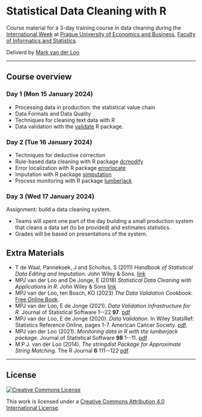 # Statistical Data Cleaning with R
Course material for a 3-day training course in data cleaning 
during the 
[International Week](https://fis.vse.cz/english/events/iweek/)
at 
[Prague University of Economics and  Business](https://fis.vse.cz/english/news/international-week-courses-registration-is-open/),
[Faculty of Informatics and Statistics](https://fis.vse.cz/english/news/international-week-courses-registration-is-open/).

Deliverd by [Mark van der Loo](https://www.markvanderloo.eu)

---

## Course overview

### Day 1 (Mon 15 January 2024)

- Processing data in production: the statistical value chain
- Data Formats and Data Quality
- Techniques for cleaning text data with R
- Data validation with the [validate](https://cran.r-project.org/package=validate) R package.


### Day 2 (Tue 16 January 2024)

- Techniques for deductive correction
- Rule-based data cleaning with R package [dcmodify](https://cran.r-project.org/package=dcmodify)
- Error localization with R package [errorlocate](https://cran.r-project.org/package=errorlocate)
- Imputation with R package [simputation](https://cran.r-project.org/package=simputation)
- Process monitoring with R package [lumberjack](https://cran.r-project.org/package=lumberjack)



### Day 3 (Wed 17 January 2024)

Assignment: build a data cleaning system.

- Teams will spent one part of the day building a small production system that 
  cleans a data set (to be provided) and estimates statistics.
- Grades will be based on presentations of the system.


## Extra Materials

- T de Waal, Pannekoek, J and Scholtus, S (2011) _Handbook of Statistical Data Editing and Imputation_. John Wiley & Sons. [link](https://onlinelibrary.wiley.com/doi/book/10.1002/9780470904848)
- MPJ van der Loo and De Jonge, E (2018) _Statistical Data Cleaning with Applications in R_.
  John Wiley & Sons [link](https://www.wiley.com/en-us/Statistical+Data+Cleaning+with+Applications+in+R-p-9781118897157)
- MPJ van der Loo, ten Bosch, KO (2023) _The Data Validation Cookbook_. [Free Online Book](https://data-cleaning.github.io/validate/). 
- MPJ van der Loo, E de Jonge (2021). _Data Validation Infrastructure for R_. Journal of Statistical Software 1--22 **97**. [pdf](https://markvanderloo.eu/files/share/loo2021data.pdf)
- MPJ van der Loo, E de Jonge (2020). _Data Validation_. In Wiley StatsRef: Statistics Reference Online, pages 1-7. American Cancer Society. [pdf](https://markvanderloo.eu/files/share/loo2020data.pdf).
- MPJ van der Loo (2021). _Monitoring data in R with the lumberjack package_. Journal of Statistical Software **98** 1--11. [pdf](https://markvanderloo.eu/files/share/loo2021monitoring.pdf)
- M.P.J. van der Loo (2014). _The stringdist Package for Approximate String Matching_. The R Journal **6** 111--122 [pdf](https://markvanderloo.eu/files/share/loo2014stringdist.pdf)

----
## License

[![Creative Commons License](https://i.creativecommons.org/l/by-nc/4.0/88x31.png)](http://creativecommons.org/licenses/by/4.0/)

This work is licensed under a [Creative Commons Attribution 4.0 International License](http://creativecommons.org/licenses/by-nc/4.0/).



